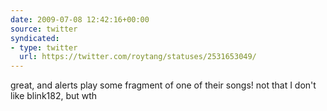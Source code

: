 ```yaml
---
date: 2009-07-08 12:42:16+00:00
source: twitter
syndicated:
- type: twitter
  url: https://twitter.com/roytang/statuses/2531653049/
---
```


great, and alerts play some fragment of one of their songs! not that I don't like blink182, but wth